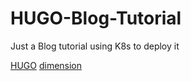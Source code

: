 # HUGO-Blog-Tutorial

Just a Blog tutorial using K8s to deploy it

[HUGO](https://github.com/gohugoio/hugo)
[dimension](https://themes.gohugo.io/hugo-theme-dimension/)

